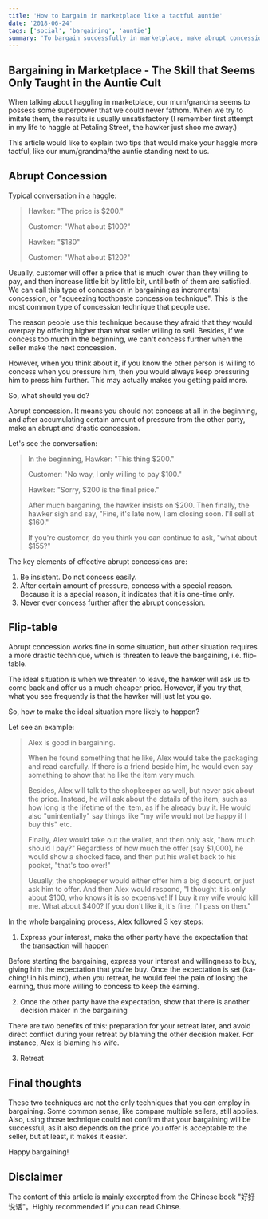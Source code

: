 ```yaml
---
title: 'How to bargain in marketplace like a tactful auntie'
date: '2018-06-24'
tags: ['social', 'bargaining', 'auntie']
summary: 'To bargain successfully in marketplace, make abrupt concession and threaten to flip-table effectively.'
---
```


## Bargaining in Marketplace - The Skill that Seems Only Taught in the Auntie Cult

When talking about haggling in marketplace, our mum/grandma seems to possess some superpower that we could never fathom. When we try to imitate them, the results is usually unsatisfactory (I remember first attempt in my life to haggle at Petaling Street, the hawker just shoo me away.)

This article would like to explain two tips that would make your haggle more tactful, like our mum/grandma/the auntie standing next to us.

## Abrupt Concession

Typical conversation in a haggle:

> Hawker: "The price is \$200."
>
> Customer: "What about \$100?"
>
> Hawker: "\$180"
>
> Customer: "What about \$120?"

Usually, customer will offer a price that is much lower than they willing to pay, and then increase little bit by little bit, until both of them are satisfied. We can call this type of concession in bargaining as incremental concession, or "squeezing toothpaste concession technique". This is the most common type of concession technique that people use.

The reason people use this technique because they afraid that they would overpay by offering higher than what seller willing to sell. Besides, if we concess too much in the beginning, we can't concess further when the seller make the next concession.

However, when you think about it, if you know the other person is willing to concess when you pressure him, then you would always keep pressuring him to press him further. This may actually makes you getting paid more.

So, what should you do?

Abrupt concession. It means you should not concess at all in the beginning, and after accumulating certain amount of pressure from the other party, make an abrupt and drastic concession.

Let's see the conversation:

> In the beginning, Hawker: "This thing \$200."
>
> Customer: "No way, I only willing to pay \$100."
>
> Hawker: "Sorry, \$200 is the final price."
>
> After much barganing, the hawker insists on $200. Then finally, the hawker sigh and say, "Fine, it's late now, I am closing soon. I'll sell at $160."
>
> If you're customer, do you think you can continue to ask, "what about \$155?"

The key elements of effective abrupt concessions are:

1.  Be insistent. Do not concess easily.
2.  After certain amount of pressure, concess with a special reason. Because it is a special reason, it indicates that it is one-time only.
3.  Never ever concess further after the abrupt concession.

## Flip-table

Abrupt concession works fine in some situation, but other situation requires a more drastic technique, which is threaten to leave the bargaining, i.e. flip-table.

The ideal situation is when we threaten to leave, the hawker will ask us to come back and offer us a much cheaper price. However, if you try that, what you see frequently is that the hawker will just let you go.

So, how to make the ideal situation more likely to happen?

Let see an example:

> Alex is good in bargaining.
>
> When he found something that he like, Alex would take the packaging and read carefully. If there is a friend beside him, he would even say something to show that he like the item very much.
>
> Besides, Alex will talk to the shopkeeper as well, but never ask about the price. Instead, he will ask about the details of the item, such as how long is the lifetime of the item, as if he already buy it. He would also "unintentially" say things like "my wife would not be happy if I buy this" etc.
>
> Finally, Alex would take out the wallet, and then only ask, "how much should I pay?" Regardless of how much the offer (say \$1,000), he would show a shocked face, and then put his wallet back to his pocket, "that's too over!"
>
> Usually, the shopkeeper would either offer him a big discount, or just ask him to offer. And then Alex would respond, "I thought it is only about $100, who knows it is so expensive! If I buy it my wife would kill me. What about $400? If you don't like it, it's fine, I'll pass on then."

In the whole bargaining process, Alex followed 3 key steps:

1.  Express your interest, make the other party have the expectation that the transaction will happen

Before starting the bargaining, express your interest and willingness to buy, giving him the expectation that you're buy. Once the expectation is set (ka-ching! in his mind), when you retreat, he would feel the pain of losing the earning, thus more willing to concess to keep the earning.

2.  Once the other party have the expectation, show that there is another decision maker in the bargaining

There are two benefits of this: preparation for your retreat later, and avoid direct conflict during your retreat by blaming the other decision maker. For instance, Alex is blaming his wife.

3.  Retreat

## Final thoughts

These two techniques are not the only techniques that you can employ in bargaining. Some common sense, like compare multiple sellers, still applies. Also, using those technique could not confirm that your bargaining will be successful, as it also depends on the price you offer is acceptable to the seller, but at least, it makes it easier.

Happy bargaining!

## Disclaimer

The content of this article is mainly excerpted from the Chinese book "好好说话"。Highly recommended if you can read Chinse.

